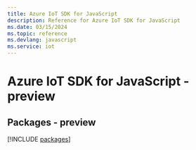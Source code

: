 ```yaml
---
title: Azure IoT SDK for JavaScript
description: Reference for Azure IoT SDK for JavaScript
ms.date: 03/15/2024
ms.topic: reference
ms.devlang: javascript
ms.service: iot
---
```

# Azure IoT SDK for JavaScript - preview
## Packages - preview
[!INCLUDE [packages](iot-index.md)]